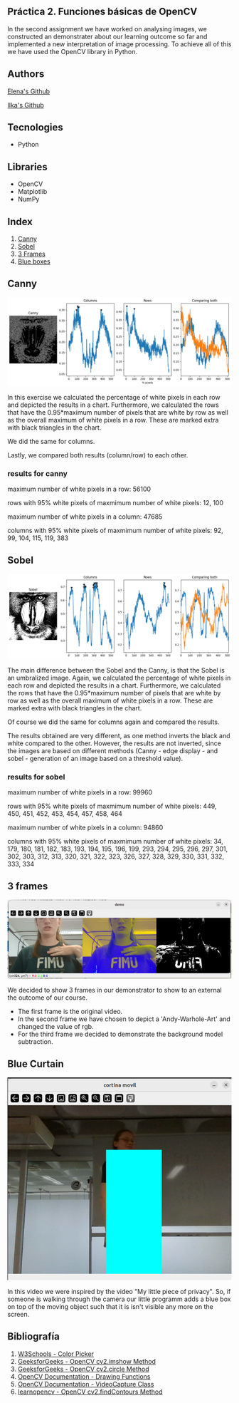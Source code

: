 ## Práctica 2. Funciones básicas de OpenCV

In the second assignment we have worked on analysing images, we constructed an demonstrater about our learning outcome so far and implemented a new interpretation of image processing.
To achieve all of this we have used the OpenCV library in Python.

## Authors
[Elena's Github](https://github.com/efm092000)


[Ilka's Github](https://github.com/jeski73)

## Tecnologies
  -  Python

## Libraries
  - OpenCV
  - Matplotlib
  - NumPy

## Index

1. [Canny](#canny)
2. [Sobel](#sobel)
3. [3 Frames ](#3-frames)
4. [Blue boxes](#blue-boxes)

## Canny

![tarea-1-canny](tarea1.png)

In this exercise we calculated the percentage of white pixels in each row and depicted the results in a chart. 
Furthermore, we calculated the rows that have the 0.95*maximum number of pixels that are white by row as well as the overall maximum of white pixels in a row. 
These are marked extra with black triangles in the chart. 

We did the same for columns. 

Lastly, we compared both results (column/row) to each other.

### results for canny

maximum number of white pixels in a row: 56100

rows with 95% white pixels of maxmimum number of white pixels:
12,
100

maximum number of white pixels in a column: 47685

columns with 95% white pixels of maxmimum number of white pixels:
92,
99,
104,
115,
119,
383

## Sobel

![tarea-2-sobel](tarea2.png)

The main difference between the Sobel and the Canny, is that the Sobel is an umbralized image. 
Again, we calculated the percentage of white pixels in each row and depicted the results in a chart. 
Furthermore, we calculated the rows that have the 0.95*maximum number of pixels that are white by row as well as the overall maximum of white pixels in a row. 
These are marked extra with black triangles in the chart. 

Of course we did the same for columns again and compared the results.

The results obtained are very different, as one method inverts the black and white compared to the other. However, the results are not inverted, since the images are based on different methods (Canny - edge display - and sobel - generation of an image based on a threshold value).

### results for sobel
maximum number of white pixels in a row: 99960

rows with 95% white pixels of maxmimum number of white pixels:
449,
450,
451,
452,
453,
454,
457,
458,
464

maximum number of white pixels in a column: 94860

columns with 95% white pixels of maxmimum number of white pixels:
34,
179,
180,
181,
182,
183,
193,
194,
195,
196,
199,
293,
294,
295,
296,
297,
301,
302,
303,
312,
313,
320,
321,
322,
323,
326,
327,
328,
329,
330,
331,
332,
333,
334




## 3 frames

![tarea-3-frames](tarea3.png)

We decided to show 3 frames in our demonstrator to show to an external the outcome of our course. 
- The first frame is the original video.
- In the second frame we have chosen to depict a 'Andy-Warhole-Art' and changed the value of rgb.
- For the third frame we decided to demonstrate the background model subtraction.

## Blue Curtain

![tarea-4-blueCurtain](tarea4.png)

In this video we were inspired by the video "My little piece of privacy".
So, if someone is walking through the camera our little programm adds a blue box on top of the moving object such that it is isn't visible any more on the screen.

## Bibliografía

1. [W3Schools - Color Picker](https://www.w3schools.com/colors/colors_picker.asp)
2. [GeeksforGeeks - OpenCV cv2.imshow Method](https://www.geeksforgeeks.org/python-opencv-cv2-imshow-method/)
3. [GeeksforGeeks - OpenCV cv2.circle Method](https://www.geeksforgeeks.org/python-opencv-cv2-circle-method/)
4. [OpenCV Documentation - Drawing Functions](https://docs.opencv.org/4.x/da/d6e/tutorial_py_geometric_transformations.html)
5. [OpenCV Documentation - VideoCapture Class](https://docs.opencv.org/4.x/da/d6e/tutorial_py_geometric_transformations.html)
6. [learnopencv - OpenCV cv2.findContours Method](https://learnopencv.com/contour-detection-using-opencv-python-c/)
